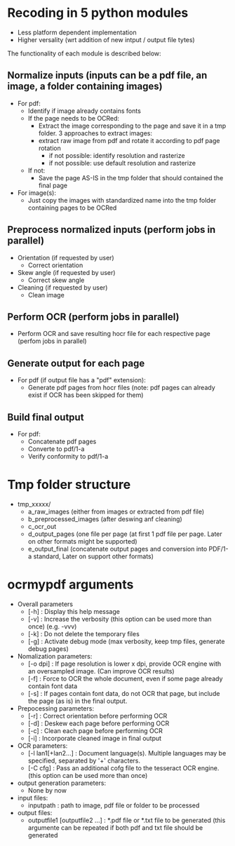 Recoding in 5 python modules
==================

- Less platform dependent implementation
- Higher versality (wrt addition of new intput / output file tytes)

The functionality of each module is described below:

Normalize inputs (inputs can be a pdf file, an image, a folder containing images)
----------------

- For pdf:
  - Identify if image already contains fonts
  - If the page needs to be OCRed:
    - Extract the image corresponding to the page and save it in a tmp folder. 3 approaches to extract images:
    - extract raw image from pdf and rotate it according to pdf page rotation
      - if not possible: identify resolution and rasterize
      - if not possible: use default resolution and rasterize
  - If not:
    - Save the page AS-IS in the tmp folder that should contained the final page
- For image(s):
  - Just copy the images with standardized name into the tmp folder containing pages to be OCRed

Preprocess normalized inputs (perform jobs in parallel)
----------------------------

- Orientation (if requested by user)
  - Correct orientation
- Skew angle (if requested by user)
  - Correct skew angle
- Cleaning (if requested by user)
  - Clean image

Perform OCR (perform jobs in parallel)
-----------

- Perform OCR and save resulting hocr file for each respective page (perfom jobs in parallel)

Generate output for each page
-----------------------------

- For pdf (if output file has a "pdf" extension):
  - Generate pdf pages from hocr files (note: pdf pages can already exist if OCR has been skipped for them)

Build final output
------------------

- For pdf:
  - Concatenate pdf pages
  - Converte to pdf/1-a
  - Verify conformity to pdf/1-a
    

Tmp folder structure
=========================

- tmp_xxxxx/
  - a_raw_images (either from images or extracted from pdf file)
  - b_preprocessed_images (after deswing anf cleaning)
  - c_ocr_out
  - d_output_pages (one file per page (at first 1 pdf file per page. Later on other formats might be supported)
  - e_output_final (concatenate output pages and conversion into PDF/1-a standard, Later on support other formats)

ocrmypdf arguments
==================

- Overall parameters
  - [-h] : Display this help message
  - [-v] : Increase the verbosity (this option can be used more than once) (e.g. -vvv)
  - [-k] : Do not delete the temporary files
  - [-g] : Activate debug mode (max verbosity, keep tmp files, generate debug pages)
- Nomalization parameters:
  - [-o dpi] : If page resolution is lower x dpi, provide OCR engine with an oversampled image. (Can improve OCR results)
  - [-f] : Force to OCR the whole document, even if some page already contain font data
  - [-s] : If pages contain font data, do not OCR that page, but include the page (as is) in the final output.
- Prepocessing parameters:
  - [-r] : Correct orientation before performing OCR
  - [-d] : Deskew each page before performing OCR
  - [-c] : Clean each page before performing OCR
  - [-i] : Incorporate cleaned image in final output
- OCR parameters:
  - [-l lan1[+lan2...] : Document language(s). Multiple languages may be specified, separated by '+' characters.
  - [-C cfg] : Pass an additional cofg file to the tesseract OCR engine. (this option can be used more than once)
- output generation parameters:
  - None by now
- input files:
  - inputpath : path to image, pdf file or folder to be processed
- output files:
  - outputfile1 [outputfile2 ...] : *.pdf file or *.txt file to be generated (this argumente can be repeated if both pdf and txt file should be generated 
